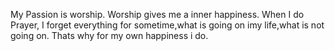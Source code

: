 My Passion is worship.
Worship gives me a inner happiness.
When I do Prayer, I forget everything for sometime,what is going on imy life,what is not going on.
Thats why for my own happiness i do.



